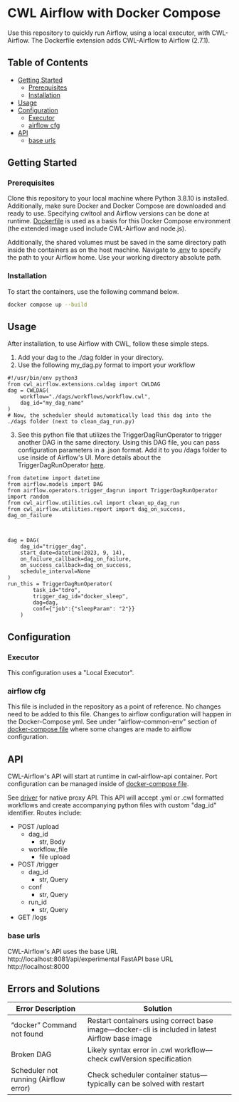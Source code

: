 # CWL Airflow with Docker Compose

Use this repository to quickly run Airflow, using a local executor, with CWL-Airflow. The Dockerfile extension adds CWL-Airflow to Airflow (2.7.1).

## Table of Contents

- [Getting Started](#getting-started)
  - [Prerequisites](#prerequisites)
  - [Installation](#installation)
- [Usage](#usage)
- [Configuration](#configuration)
  - [Executor](#executor)
  - [airflow cfg](#airflow-cfg)
- [API](#API)
  - [base urls](#base-urls)



## Getting Started




### Prerequisites

Clone this repository to your local machine where Python 3.8.10 is installed. Additionally, make sure Docker and Docker Compose are downloaded and ready to use. Specifying cwltool and Airflow versions can be done at runtime. [Dockerfile](./Dockerfile) is used as a basis for this Docker Compose environment (the extended image used include CWL-Airflow and node.js).

Additionally, the shared volumes must be saved in the same directory path inside the containers as on the host machine. Navigate to [.env](./.env) to specify the path to your Airflow home. Use your working directory absolute path.


### Installation

To start the containers, use the following command below.
</pre>
```bash
docker compose up --build
```
</pre>


## Usage

After installation, to use Airflow with CWL, follow these simple steps.
1. Add your dag to the ./dag folder in your directory.
2. Use the following my_dag.py format to import your workflow


  ```
  #!/usr/bin/env python3
  from cwl_airflow.extensions.cwldag import CWLDAG
  dag = CWLDAG(
      workflow="./dags/workflows/workflow.cwl",
      dag_id="my_dag_name"
  )
  # Now, the scheduler should automatically load this dag into the ./dags folder (next to clean_dag_run.py)
  ```


3. See this python file that utilizes the TriggerDagRunOperator to trigger another DAG in the same directory. Using this DAG file, you can pass configuration parameters in a .json format. Add it to you /dags folder to use inside of Airflow's UI. More details about the TriggerDagRunOperator [here](https://airflow.apache.org/docs/apache-airflow/stable/_api/airflow/operators/trigger_dagrun/index.html).
  
```
from datetime import datetime
from airflow.models import DAG
from airflow.operators.trigger_dagrun import TriggerDagRunOperator
import random
from cwl_airflow.utilities.cwl import clean_up_dag_run
from cwl_airflow.utilities.report import dag_on_success, dag_on_failure



dag = DAG(
    dag_id="trigger_dag",
    start_date=datetime(2023, 9, 14),
    on_failure_callback=dag_on_failure,
    on_success_callback=dag_on_success,
    schedule_interval=None
)
run_this = TriggerDagRunOperator(
        task_id="tdro",
        trigger_dag_id="docker_sleep",
        dag=dag,
        conf={"job":{"sleepParam": "2"}}
    )

```

## Configuration

### Executor

This configuration uses a "Local Executor".


### airflow cfg

This file is included in the repository as a point of reference. No changes need to be added to this file. Changes to airflow configuration will happen in the Docker-Compose yml. See under "airflow-common-env" section of [docker-compose file](/docker-compose.yaml) where some changes are made to airflow configuration.

## API

CWL-Airflow's API will start at runtime in cwl-airflow-api container. Port configuration can be managed inside of [docker-compose file](/docker-compose.yaml).

See [driver](/driver) for native proxy API. This API will accept .yml or .cwl formatted workflows and create accompanying python files with custom "dag_id" identifier. Routes include:

- POST /upload
  - dag_id
    - str, Body
  - workflow_file
    - file upload
- POST /trigger
  - dag_id
    - str, Query
  - conf
    - str, Query
  - run_id
    - str, Query
- GET /logs

### base urls

CWL-Airflow's API uses the base URL http://localhost:8081/api/experimental
FastAPI base URL http://localhost:8000

## Errors and Solutions

| Error Description                                   | Solution                                           |
|-----------------------------------------------------|---------------------------------------------------|
| “docker” Command not found                          | Restart containers using correct base image—docker-cli is included in latest Airflow base image  |
| Broken DAG                                          | Likely syntax error in .cwl workflow—check cwlVersion specification                         |
| Scheduler not running (Airflow error)               | Check scheduler container status—typically can be solved with restart |
